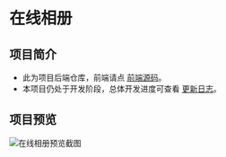 # 在线相册

## 项目简介

- 此为项目后端仓库，前端请点 [前端源码](https://github.com/clancysong/photo-album)。
- 本项目仍处于开发阶段，总体开发进度可查看 [更新日志](https://github.com/clancysong/photo-album/blob/master/CHANGELOG.md)。

## 项目预览

![在线相册预览截图](http://p4nfph69y.bkt.clouddn.com/photo-album-preview.png)